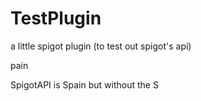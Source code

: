 # TestPlugin
a little spigot plugin (to test out spigot's api)

pain

SpigotAPI is Spain but without the S
